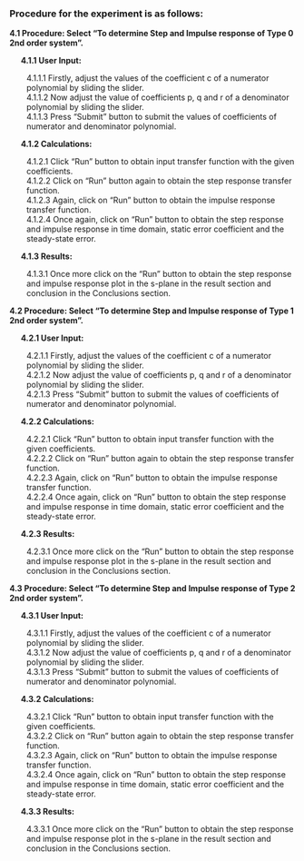 ### Procedure for the experiment is as follows:
<p style="margin-left:0px;"><strong>4.1 Procedure: Select “To determine Step and Impulse response of Type 0 2nd order system”.</strong></p>
<p style="margin-left:20px;"><strong>4.1.1 User Input:</strong></p>
        <p style="margin-left:30px;">4.1.1.1 Firstly, adjust the values of the coefficient c of a numerator polynomial by 
                         sliding the slider.<br>
          4.1.1.2 Now adjust the value of coefficients p, q and r of a denominator polynomial by sliding
                         the slider.<br>
          4.1.1.3 Press “Submit” button to submit the values of coefficients of numerator and 
                        denominator polynomial.</p>

<p style="margin-left:20px;"><strong>4.1.2 Calculations:</strong></p>
        <p style="margin-left:30px;">4.1.2.1 Click “Run” button to obtain input transfer function with the given coefficients.<br>
          4.1.2.2 Click on “Run” button again to obtain the step response transfer function.<br>
          4.1.2.3 Again, click on “Run” button to obtain the impulse response transfer function.<br>
          4.1.2.4 Once again, click on “Run” button to obtain the step response and impulse response in 
                        time domain, static error coefficient and the steady-state error.</p>

<p style="margin-left:20px;"><strong>4.1.3 Results:</strong></p>
          <p style="margin-left:30px;">4.1.3.1 Once more click on the “Run” button to obtain the step response and impulse response plot in the s-plane in the result section and conclusion in the Conclusions section.</p>


<p style="margin-left:0px;"><strong>4.2 Procedure: Select “To determine Step and Impulse response of Type 1 2nd order system”.</strong></p>
<p style="margin-left:20px;"><strong>4.2.1 User Input:</strong></p>
        <p style="margin-left:30px;">4.2.1.1 Firstly, adjust the values of the coefficient c of a numerator polynomial by 
                         sliding the slider.<br>
          4.2.1.2 Now adjust the value of coefficients p, q and r of a denominator polynomial by sliding
                         the slider.<br>
          4.2.1.3 Press “Submit” button to submit the values of coefficients of numerator and 
                        denominator polynomial.</p>

<p style="margin-left:20px;"><strong>4.2.2 Calculations:</strong></p>
        <p style="margin-left:30px;">4.2.2.1 Click “Run” button to obtain input transfer function with the given coefficients.<br>
          4.2.2.2 Click on “Run” button again to obtain the step response transfer function.<br>
          4.2.2.3 Again, click on “Run” button to obtain the impulse response transfer function.<br>
          4.2.2.4 Once again, click on “Run” button to obtain the step response and impulse response in 
                        time domain, static error coefficient and the steady-state error.</p>

<p style="margin-left:20px;"><strong>4.2.3 Results:</strong></p>
             <p style="margin-left:30px;">4.2.3.1 Once more click on the “Run” button to obtain the step response and impulse response plot in the s-plane in the result section and conclusion in the Conclusions section.</p>

<p style="margin-left:0px;"><strong>4.3 Procedure: Select “To determine Step and Impulse response of Type 2 2nd order system”.</strong></p>
<p style="margin-left:20px;"><strong>4.3.1 User Input:</strong></p>
        <p style="margin-left:30px;">4.3.1.1 Firstly, adjust the values of the coefficient c of a numerator polynomial by 
                         sliding the slider.<br>
          4.3.1.2 Now adjust the value of coefficients p, q and r of a denominator polynomial by sliding
                         the slider.<br>
          4.3.1.3 Press “Submit” button to submit the values of coefficients of numerator and 
                        denominator polynomial.</p>

<p style="margin-left:20px;"><strong>4.3.2 Calculations:</strong></p>
        <p style="margin-left:30px;">4.3.2.1 Click “Run” button to obtain input transfer function with the given coefficients.<br>
          4.3.2.2 Click on “Run” button again to obtain the step response transfer function.<br>
          4.3.2.3 Again, click on “Run” button to obtain the impulse response transfer function.<br>
          4.3.2.4 Once again, click on “Run” button to obtain the step response and impulse response in 
                        time domain, static error coefficient and the steady-state error.</p>

<p style="margin-left:20px;"><strong>4.3.3 Results:</strong></p>
             <p style="margin-left:30px;">4.3.3.1 Once more click on the “Run” button to obtain the step response and impulse response plot in the s-plane in the result section and conclusion in the Conclusions section.</p>
